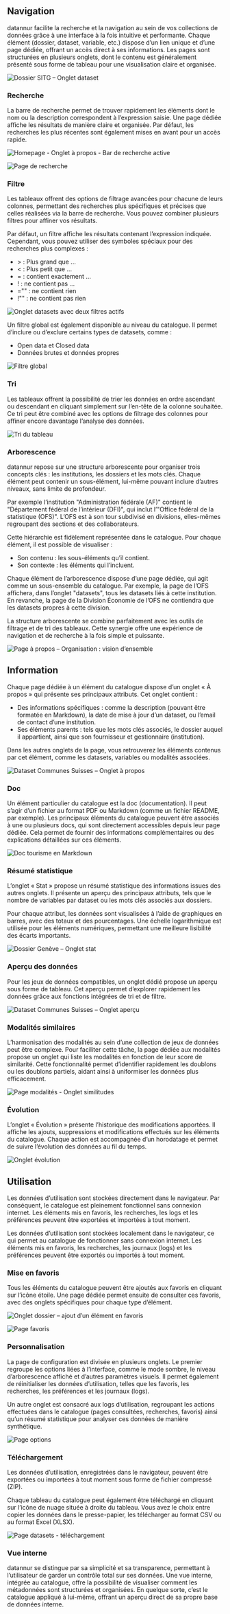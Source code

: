 ## Navigation

datannur facilite la recherche et la navigation au sein de vos collections de données grâce à une interface à la fois intuitive et performante. Chaque élément (dossier, dataset, variable, etc.) dispose d’un lien unique et d’une page dédiée, offrant un accès direct à ses informations. Les pages sont structurées en plusieurs onglets, dont le contenu est généralement présenté sous forme de tableau pour une visualisation claire et organisée.

![Dossier SITG – Onglet dataset](assets/about_page/dossier_sitg_tab_dataset{dark_mode}.webp?v=1)

### Recherche

La barre de recherche permet de trouver rapidement les éléments dont le nom ou la description correspondent à l’expression saisie. Une page dédiée affiche les résultats de manière claire et organisée. Par défaut, les recherches les plus récentes sont également mises en avant pour un accès rapide.

![Homepage - Onglet à propos - Bar de recherche active](assets/about_page/homepage_search_bar{dark_mode}.webp?v=1)

![Page de recherche](assets/about_page/search_page{dark_mode}.webp?v=1)

### Filtre

Les tableaux offrent des options de filtrage avancées pour chacune de leurs colonnes, permettant des recherches plus spécifiques et précises que celles réalisées via la barre de recherche. Vous pouvez combiner plusieurs filtres pour affiner vos résultats.

Par défaut, un filtre affiche les résultats contenant l’expression indiquée. Cependant, vous pouvez utiliser des symboles spéciaux pour des recherches plus complexes :

- \> : Plus grand que ...
- < :	Plus petit que ...
- = :	contient exactement ...
- ! :	ne contient pas ...
- ="" :	ne contient rien
- !""	: ne contient pas rien

![Onglet datasets avec deux filtres actifs](assets/about_page/datasets_tab_filter{dark_mode}.webp?v=1)

Un filtre global est également disponible au niveau du catalogue. Il permet d’inclure ou d’exclure certains types de datasets, comme :
- Open data et Closed data
- Données brutes et données propres

![Filtre global](assets/about_page/main_filter{dark_mode}.webp?v=1)

### Tri

Les tableaux offrent la possibilité de trier les données en ordre ascendant ou descendant en cliquant simplement sur l’en-tête de la colonne souhaitée. Ce tri peut être combiné avec les options de filtrage des colonnes pour affiner encore davantage l’analyse des données.

![Tri du tableau](assets/tuto/datasets_tab_sort{dark_mode}.gif?v=1)

### Arborescence

datannur repose sur une structure arborescente pour organiser trois concepts clés : les institutions, les dossiers et les mots clés. Chaque élément peut contenir un sous-élément, lui-même pouvant inclure d’autres niveaux, sans limite de profondeur.

Par exemple l’institution "Administration fédérale (AF)" contient le "Département fédéral de l’intérieur (DFI)", qui inclut l’"Office fédéral de la statistique (OFS)". L’OFS est à son tour subdivisé en divisions, elles-mêmes regroupant des sections et des collaborateurs. 

Cette hiérarchie est fidèlement représentée dans le catalogue. Pour chaque élément, il est possible de visualiser :
- Son contenu : les sous-éléments qu’il contient.
- Son contexte : les éléments qui l’incluent.

Chaque élément de l’arborescence dispose d’une page dédiée, qui agit comme un sous-ensemble du catalogue. Par exemple, la page de l’OFS affichera, dans l’onglet "datasets", tous les datasets liés à cette institution. En revanche, la page de la Division Économie de l’OFS ne contiendra que les datasets propres à cette division.

La structure arborescente se combine parfaitement avec les outils de filtrage et de tri des tableaux. Cette synergie offre une expérience de navigation et de recherche à la fois simple et puissante.



![Page à propos – Organisation : vision d’ensemble](assets/about_page/about_page_diagramm{dark_mode}.webp?v=1)

## Information

Chaque page dédiée à un élément du catalogue dispose d’un onglet « À propos » qui présente ses principaux attributs. Cet onglet contient :

- Des informations spécifiques : comme la description (pouvant être formatée en Markdown), la date de mise à jour d’un dataset, ou l’email de contact d’une institution.
- Ses éléments parents : tels que les mots clés associés, le dossier auquel il appartient, ainsi que son fournisseur et gestionnaire (institution).

Dans les autres onglets de la page, vous retrouverez les éléments contenus par cet élément, comme les datasets, variables ou modalités associées.

![Dataset Communes Suisses – Onglet à propos](assets/about_page/dataset_list_histo{dark_mode}.webp?v=1)

### Doc

Un élément particulier du catalogue est la doc (documentation). Il peut s’agir d’un fichier au format PDF ou Markdown (comme un fichier README, par exemple). Les principaux éléments du catalogue peuvent être associés à une ou plusieurs docs, qui sont directement accessibles depuis leur page dédiée. Cela permet de fournir des informations complémentaires ou des explications détaillées sur ces éléments.

![Doc tourisme en Markdown](assets/about_page/doc_tourisme{dark_mode}.webp?v=1)

### Résumé statistique

L’onglet « Stat » propose un résumé statistique des informations issues des autres onglets. Il présente un aperçu des principaux attributs, tels que le nombre de variables par dataset ou les mots clés associés aux dossiers.

Pour chaque attribut, les données sont visualisées à l’aide de graphiques en barres, avec des totaux et des pourcentages. Une échelle logarithmique est utilisée pour les éléments numériques, permettant une meilleure lisibilité des écarts importants.

![Dossier Genève – Onglet stat](assets/about_page/stat_tab{dark_mode}.webp?v=1)

### Aperçu des données

Pour les jeux de données compatibles, un onglet dédié propose un aperçu sous forme de tableau. Cet aperçu permet d’explorer rapidement les données grâce aux fonctions intégrées de tri et de filtre.

![Dataset Communes Suisses – Onglet aperçu](assets/about_page/dataset_histo_commune_preview{dark_mode}.webp?v=1)

### Modalités similaires

L’harmonisation des modalités au sein d’une collection de jeux de données peut être complexe. Pour faciliter cette tâche, la page dédiée aux modalités propose un onglet qui liste les modalités en fonction de leur score de similarité. Cette fonctionnalité permet d’identifier rapidement les doublons ou les doublons partiels, aidant ainsi à uniformiser les données plus efficacement.

![Page modalités - Onglet similitudes](assets/about_page/modality_compare{dark_mode}.webp?v=1)

### Évolution

L’onglet « Évolution » présente l’historique des modifications apportées. Il affiche les ajouts, suppressions et modifications effectués sur les éléments du catalogue. Chaque action est accompagnée d’un horodatage et permet de suivre l’évolution des données au fil du temps.

![Onglet évolution](assets/about_page/evolution_tab{dark_mode}.webp?v=1)

## Utilisation

Les données d’utilisation sont stockées directement dans le navigateur. Par conséquent, le catalogue est pleinement fonctionnel sans connexion internet. Les éléments mis en favoris, les recherches, les logs et les préférences peuvent être exportées et importées à tout moment.

Les données d’utilisation sont stockées localement dans le navigateur, ce qui permet au catalogue de fonctionner sans connexion internet. Les éléments mis en favoris, les recherches, les journaux (logs) et les préférences peuvent être exportés ou importés à tout moment.

### Mise en favoris

Tous les éléments du catalogue peuvent être ajoutés aux favoris en cliquant sur l’icône étoile. Une page dédiée permet ensuite de consulter ces favoris, avec des onglets spécifiques pour chaque type d’élément.

![Onglet dossier – ajout d’un élément en favoris](assets/tuto/add_favorite{dark_mode}.gif?v=2)

![Page favoris](assets/about_page/favorite_page{dark_mode}.webp?v=1)

### Personnalisation

La page de configuration est divisée en plusieurs onglets. Le premier regroupe les options liées à l’interface, comme le mode sombre, le niveau d’arborescence affiché et d’autres paramètres visuels. Il permet également de réinitialiser les données d’utilisation, telles que les favoris, les recherches, les préférences et les journaux (logs).

Un autre onglet est consacré aux logs d’utilisation, regroupant les actions effectuées dans le catalogue (pages consultées, recherches, favoris) ainsi qu’un résumé statistique pour analyser ces données de manière synthétique.

![Page options](assets/about_page/options{dark_mode}.webp?v=1)

### Téléchargement

Les données d’utilisation, enregistrées dans le navigateur, peuvent être exportées ou importées à tout moment sous forme de fichier compressé (ZIP).

Chaque tableau du catalogue peut également être téléchargé en cliquant sur l’icône de nuage située à droite du tableau. Vous avez le choix entre copier les données dans le presse-papier, les télécharger au format CSV ou au format Excel (XLSX).

![Page datasets - téléchargement](assets/tuto/datasets_download{dark_mode}.gif?v=1)

### Vue interne

datannur se distingue par sa simplicité et sa transparence, permettant à l’utilisateur de garder un contrôle total sur ses données. Une vue interne, intégrée au catalogue, offre la possibilité de visualiser comment les métadonnées sont structurées et organisées. En quelque sorte, c’est le catalogue appliqué à lui-même, offrant un aperçu direct de sa propre base de données interne.
